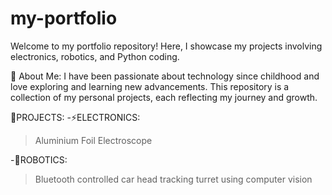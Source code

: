 # my-portfolio
Welcome to my portfolio repository! Here, I showcase my projects involving electronics, robotics, and Python coding.

📌 About Me:
I have been passionate about technology since childhood and love exploring and learning new advancements. This repository is a collection of my personal projects, each reflecting my journey and growth.

🚀PROJECTS:
-⚡ELECTRONICS:
> Aluminium Foil Electroscope

-🤖ROBOTICS:
> Bluetooth controlled car
> head tracking turret using computer vision
